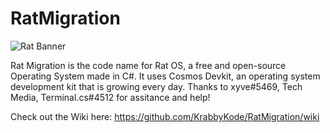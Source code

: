 # RatMigration

![Rat Banner](https://github.com/KrabbyKode/RatMigration/assets/110864428/295b490a-e0cd-4995-affb-6b8221fb5b07)


Rat Migration is the code name for Rat OS, a free and open-source Operating System made in C#. It uses Cosmos Devkit, an operating system development kit that is growing every day. 
Thanks to xyve#5469, Tech Media, Terminal.cs#4512 for assitance and help!

Check out the Wiki here: https://github.com/KrabbyKode/RatMigration/wiki
